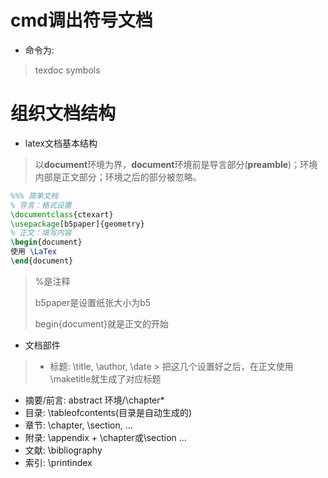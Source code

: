 # cmd调出符号文档
* 命令为:
> texdoc symbols

# 组织文档结构
* latex文档基本结构
> 以**document**环境为界，**document**环境前是导言部分(**preamble**)；环境内部是正文部分；环境之后的部分被忽略。
```latex
%%% 简单文档
% 导言：格式设置
\documentclass{ctexart}
\usepackage[b5paper]{geometry}
% 正文：填写内容
\begin{document}
使用 \LaTex
\end{document}
```
> %是注释
>
> b5paper是设置纸张大小为b5
>
> begin{document}就是正文的开始
* 文档部件
> * 标题: \title, \author\, \date 
    > 把这几个设置好之后，在正文使用\maketitle就生成了对应标题
 * 摘要/前言: abstract 环境/\chapter*
 * 目录: \tableofcontents(目录是自动生成的)
 * 章节: \chapter, \section, ...
 * 附录: \appendix + \chapter或\section ...
 * 文献: \bibliography
 * 索引: \printindex